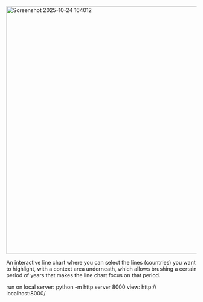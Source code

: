 
<img width="1154" height="656" alt="Screenshot 2025-10-24 164012" src="https://github.com/user-attachments/assets/8a4abfa6-0e04-4f6b-b32b-810419f9101d" />

An interactive line chart where you can select the lines (countries) you want to highlight, with a context area underneath, which allows brushing a certain period of years that makes the line chart focus on that period.

run on local server: python -m http.server 8000
view: http:// localhost:8000/
